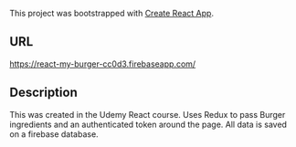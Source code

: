 This project was bootstrapped with [Create React App](https://github.com/facebook/create-react-app).

## URL

https://react-my-burger-cc0d3.firebaseapp.com/

## Description

This was created in the Udemy React course. Uses Redux to pass Burger ingredients and an authenticated token around the page. All data is saved on a firebase database.
